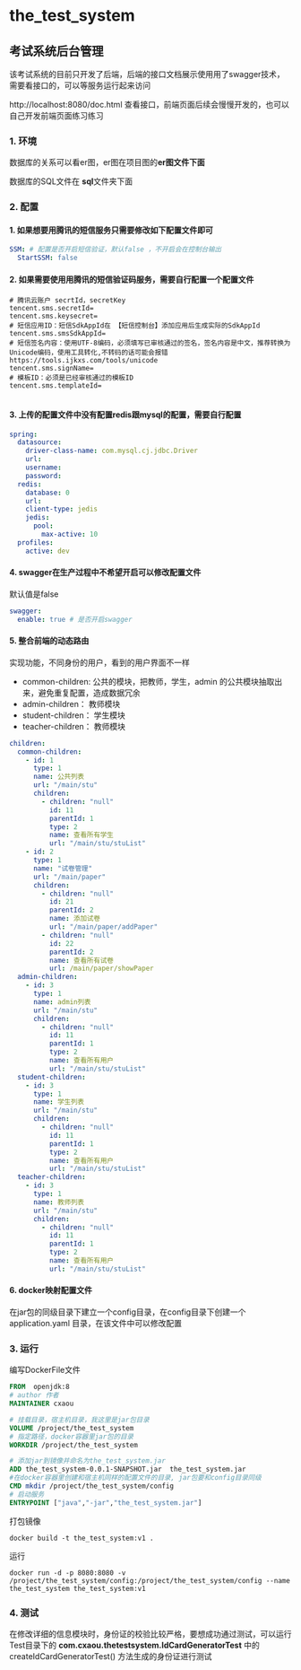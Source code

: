# the_test_system

## 考试系统后台管理

该考试系统的目前只开发了后端，后端的接口文档展示使用用了swagger技术，需要看接口的，可以等服务运行起来访问

http://localhost:8080/doc.html  查看接口，前端页面后续会慢慢开发的，也可以自己开发前端页面练习练习

### 1. 环境

数据库的关系可以看er图，er图在项目图的**er图文件下面**

数据库的SQL文件在 **sql**文件夹下面

### 2. 配置

#### 1. 如果想要用腾讯的短信服务只需要修改如下配置文件即可

```yaml
SSM: # 配置是否开启短信验证，默认false ，不开启会在控制台输出
  StartSSM: false
```

#### 2. 如果需要使用用腾讯的短信验证码服务，需要自行配置一个配置文件  

```properties
# 腾讯云账户 secrtId，secretKey
tencent.sms.secretId=
tencent.sms.keysecret=
# 短信应用ID：短信SdkAppId在 【短信控制台】添加应用后生成实际的SdkAppId
tencent.sms.smsSdkAppId=
# 短信签名内容：使用UTF-8编码，必须填写已审核通过的签名，签名内容是中文，推荐转换为Unicode编码，使用工具转化,不转码的话可能会报错https://tools.ijkxs.com/tools/unicode
tencent.sms.signName=
# 模板ID：必须是已经审核通过的模板ID
tencent.sms.templateId=


```

#### 3. 上传的配置文件中没有配置redis跟mysql的配置，需要自行配置

```yaml
spring:
  datasource:
    driver-class-name: com.mysql.cj.jdbc.Driver
    url: 
    username: 
    password:
  redis:
    database: 0
    url: 
    client-type: jedis
    jedis:
      pool:
        max-active: 10
  profiles:
    active: dev


```

#### 4. swagger在生产过程中不希望开启可以修改配置文件

默认值是false

```yaml
swagger:
  enable: true # 是否开启swagger
```

#### 5. 整合前端的动态路由

实现功能，不同身份的用户，看到的用户界面不一样

-  common-children:  公共的模块，把教师，学生，admin 的公共模块抽取出来，避免重复配置，造成数据冗余
- admin-children： 教师模块
-  student-children： 学生模块
- teacher-children： 教师模块

```yaml
children:
  common-children: 
    - id: 1
      type: 1
      name: 公共列表
      url: "/main/stu"
      children:
        - children: "null"
          id: 11
          parentId: 1
          type: 2
          name: 查看所有学生
          url: "/main/stu/stuList"
    - id: 2
      type: 1
      name: "试卷管理"
      url: "/main/paper"
      children:
        - children: "null"
          id: 21
          parentId: 2
          name: 添加试卷
          url: "/main/paper/addPaper"
        - children: "null"
          id: 22
          parentId: 2
          name: 查看所有试卷
          url: /main/paper/showPaper
  admin-children:
    - id: 3
      type: 1
      name: admin列表
      url: "/main/stu"
      children:
        - children: "null"
          id: 11
          parentId: 1
          type: 2
          name: 查看所有用户
          url: "/main/stu/stuList"
  student-children:
    - id: 3
      type: 1
      name: 学生列表
      url: "/main/stu"
      children:
        - children: "null"
          id: 11
          parentId: 1
          type: 2
          name: 查看所有用户
          url: "/main/stu/stuList"
  teacher-children:
    - id: 3
      type: 1
      name: 教师列表
      url: "/main/stu"
      children:
        - children: "null"
          id: 11
          parentId: 1
          type: 2
          name: 查看所有用户
          url: "/main/stu/stuList"
```



#### 6. docker映射配置文件

在jar包的同级目录下建立一个config目录，在config目录下创建一个application.yaml 目录，在该文件中可以修改配置

### 3. 运行

编写DockerFile文件

```dockerfile
FROM  openjdk:8
# author 作者
MAINTAINER cxaou

# 挂载目录，宿主机目录，我这里是jar包目录
VOLUME /project/the_test_system
# 指定路径，docker容器里jar包的目录
WORKDIR /project/the_test_system

# 添加jar到镜像并命名为the_test_system.jar
ADD the_test_system-0.0.1-SNAPSHOT.jar  the_test_system.jar
#在docker容器里创建和宿主机同样的配置文件的目录, jar包要和config目录同级
CMD mkdir /project/the_test_system/config
# 启动服务
ENTRYPOINT ["java","-jar","the_test_system.jar"]

```

打包镜像

```shell
docker build -t the_test_system:v1 .
```

运行

```shell
docker run -d -p 8080:8080 -v /project/the_test_system/config:/project/the_test_system/config --name the_test_system the_test_system:v1
```

### 4. 测试

在修改详细的信息模块时，身份证的校验比较严格，要想成功通过测试，可以运行  Test目录下的 **com.cxaou.thetestsystem.IdCardGeneratorTest** 中的  createIdCardGeneratorTest() 方法生成的身份证进行测试
